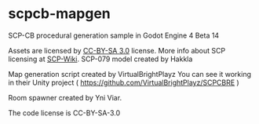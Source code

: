# scpcb-mapgen

SCP-CB procedural generation sample in Godot Engine 4 Beta 14

Assets are licensed by [CC-BY-SA 3.0](/LICENSE.CCBYSA3) license. More info about SCP licensing at [SCP-Wiki](https://scp-wiki.wikidot.com/licensing-guide).
SCP-079 model created by Hakkla

Map generation script created by VirtualBrightPlayz
You can see it working in their Unity project
( https://github.com/VirtualBrightPlayz/SCPCBRE )

Room spawner created by Yni Viar.

The code license is CC-BY-SA-3.0